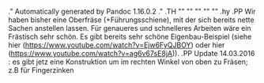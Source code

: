 .\" Automatically generated by Pandoc 1.16.0.2
.\"
.TH "" "" "" "" ""
.hy
.PP
Wir haben bisher eine Oberfräse (+Führungsschiene), mit der sich bereits
nette Sachen anstellen lassen.
Für genaueres und schnelleres Arbeiten wäre ein Frästisch sehr schön.
Es gibt bereits sehr schöne Eigenbau\-Beispiel (siehe
hier (https://www.youtube.com/watch?v=Ejw6FyQJBOY) oder
hier (https://www.youtube.com/watch?v=ag6v67sE8jA)).
.PP
Update 14.03.2016 : es gibt jetz eine Konstruktion um im rechten Winkel
von oben zu Fräsen; z.B für Fingerzinken
